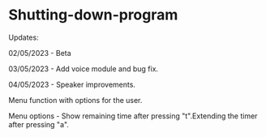 # Shutting-down-program

Updates:

02/05/2023 - Beta

03/05/2023 - Add voice module and bug fix.

04/05/2023 - Speaker improvements.

Menu function with options for the user.

Menu options - Show remaining time after pressing "t".Extending the timer after pressing "a".
